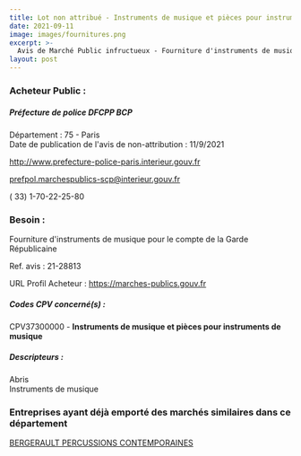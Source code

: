 ```yaml
---
title: Lot non attribué - Instruments de musique et pièces pour instruments de musique
date: 2021-09-11
image: images/fournitures.png
excerpt: >-
  Avis de Marché Public infructueux - Fourniture d'instruments de musique pour le compte de la Garde Républicaine
layout: post
---
```


### Acheteur Public :
##### Préfecture de police DFCPP BCP
Département : 75 - Paris<br/>
Date de publication de l'avis de non-attribution : 11/9/2021


http://www.prefecture-police-paris.interieur.gouv.fr

prefpol.marchespublics-scp@interieur.gouv.fr

( 33) 1-70-22-25-80
### Besoin :

Fourniture d'instruments de musique pour le compte de la Garde Républicaine

Ref. avis : 21-28813

URL Profil Acheteur : https://marches-publics.gouv.fr

##### Codes CPV concerné(s) :
CPV37300000 - **Instruments de musique et pièces pour instruments de musique** <br/>

##### Descripteurs :
Abris <br/>
Instruments de musique <br/>

### Entreprises ayant déjà emporté des marchés similaires dans ce département
<a href="/entreprise-574/siren-734800691">BERGERAULT PERCUSSIONS CONTEMPORAINES</a><br/><br/>
